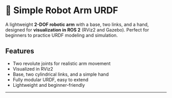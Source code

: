 # 🦾 Simple Robot Arm URDF

A lightweight **2-DOF robotic arm** with a base, two links, and a hand, designed for **visualization in ROS 2** (RViz2 and Gazebo). Perfect for beginners to practice URDF modeling and simulation.

## Features

- Two revolute joints for realistic arm movement  
- Visualized in RViz2  
- Base, two cylindrical links, and a simple hand  
- Fully modular URDF, easy to extend  
- Lightweight and beginner-friendly  

---
